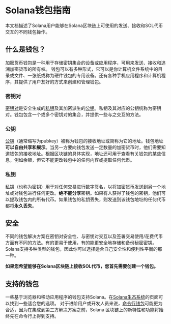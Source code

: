 # Solana钱包指南

本文档描述了Solana用户能够在Solana区块链上可使用的发送、接收和SOL代币交互的不同钱包操作。

## 什么是钱包？

加密货币钱包是一种用于存储密钥集合的设备或应用程序，可用来发送、接收和追溯加密货币的所有权。 钱包可以有多种形式，它可以是你计算机文件系统中的目录或文件、一张纸或称为硬件钱包的专用设备。还有各种手机应用程序和计算机程序，其提供了用户友好的方式来创建和管理钱包。

### 密钥对

[密钥对](https://solana.com/zh/docs/terminology#keypair)是安全生成的[私钥](#私钥)及其加密派生的[公钥](#公钥)。私钥及其对应的公钥统称为密钥对。钱包包含一个或多个密钥对的集合，并提供一些与之交互的方法。

### 公钥

[公钥](https://solana.com/zh/docs/terminology#public-key-pubkey)（通常缩写为pubkey）被称为钱包的接收地址或简称为它的地址。钱包地址**可以自由共享和展示**。当另一方要向钱包发送一定数量的加密货币时，他们需要知道钱包的接收地址。根据区块链的具体实现，地址还可用于查看有关钱包的某些信息，例如余额，但它不能更改钱包中的任何内容或提取任何代币。

### 私钥

[私钥](https://solana.com/zh/docs/terminology#private-key)（也称为密钥）用于对任何交易进行数字签名，以将加密货币发送到另一个地址或对钱包进行任何更改。**绝不能分享**密钥。如果有人获得了钱包的密钥，他们可以提取钱包内的所有代币。如果钱包的私钥丢失，则发送到该钱包地址的任何代币都将**永久丢失**。

## 安全

不同的钱包解决方案在密钥对安全性、与密钥对交互以及签署交易使用/花费代币方面有不同的方法。有的更易于使用，有的能更安全地存储和备份秘密密钥。Solana支持多种类型的钱包，因此你可以选择适合自己安全性和便利性平衡的那一种。

**如果您希望能够在Solana区块链上接收SOL代币，您首先需要创建一个钱包。**

## 支持的钱包

一些基于浏览器和移动应用程序的钱包支持Solana。在[Solana生态系统](https://solana.com/ecosystem/explore?categories=wallet)的页面可以找到一些适合您的选项。
对于进阶用户或开发人员来说，[命令行钱包](https://docs.solanalabs.com/cli/wallets)可能更为合适，因为在集成到第三方解决方案之前，Solana 区块链上的新特性和功能将始终先在命令行上得到支持。
